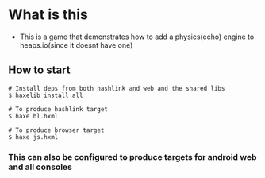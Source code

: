 # What is this

- This is a game that demonstrates how to add a physics(echo) engine to heaps.io(since it doesnt have one)

## How to start
```
# Install deps from both hashlink and web and the shared libs
$ haxelib install all 

# To produce hashlink target
$ haxe hl.hxml

# To produce browser target
$ haxe js.hxml 
```

### This can also be configured to produce targets for android web and all consoles